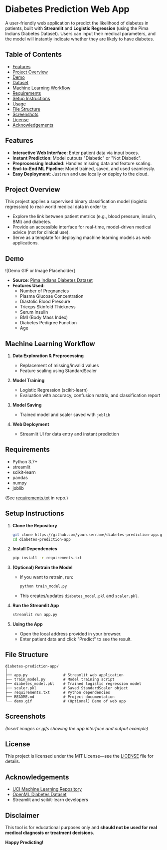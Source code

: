 # Diabetes Prediction Web App

A user-friendly web application to predict the likelihood of diabetes in patients, built with **Streamlit** and **Logistic Regression** (using the Pima Indians Diabetes Dataset). Users can input their medical parameters, and the model will instantly indicate whether they are likely to have diabetes.

## Table of Contents

- [Features](#features)
- [Project Overview](#project-overview)
- [Demo](#demo)
- [Dataset](#dataset)
- [Machine Learning Workflow](#machine-learning-workflow)
- [Requirements](#requirements)
- [Setup Instructions](#setup-instructions)
- [Usage](#usage)
- [File Structure](#file-structure)
- [Screenshots](#screenshots)
- [License](#license)
- [Acknowledgements](#acknowledgements)

## Features

- **Interactive Web Interface**: Enter patient data via input boxes.
- **Instant Prediction**: Model outputs "Diabetic" or "Not Diabetic".
- **Preprocessing Included**: Handles missing data and feature scaling.
- **End-to-End ML Pipeline**: Model trained, saved, and used seamlessly.
- **Easy Deployment**: Just run and use locally or deploy to the cloud.

## Project Overview

This project applies a supervised binary classification model (logistic regression) to real-world medical data in order to:

- Explore the link between patient metrics (e.g., blood pressure, insulin, BMI) and diabetes.
- Provide an accessible interface for real-time, model-driven medical advice (not for clinical use).
- Serve as a template for deploying machine learning models as web applications.

## Demo

![Demo GIF or Image Placeholder]

- **Source**: [Pima Indians Diabetes Dataset](https://www.openml.org/d/37)
- **Features Used**:
  - Number of Pregnancies
  - Plasma Glucose Concentration
  - Diastolic Blood Pressure
  - Triceps Skinfold Thickness
  - Serum Insulin
  - BMI (Body Mass Index)
  - Diabetes Pedigree Function
  - Age

## Machine Learning Workflow

1. **Data Exploration & Preprocessing**
   - Replacement of missing/invalid values
   - Feature scaling using StandardScaler

2. **Model Training**
   - Logistic Regression (scikit-learn)
   - Evaluation with accuracy, confusion matrix, and classification report

3. **Model Saving**
   - Trained model and scaler saved with `joblib`

4. **Web Deployment**
   - Streamlit UI for data entry and instant prediction

## Requirements

- Python 3.7+
- streamlit
- scikit-learn
- pandas
- numpy
- joblib

(See [requirements.txt](requirements.txt) in repo.)

## Setup Instructions

1. **Clone the Repository**
   ```bash
   git clone https://github.com/yourusername/diabetes-prediction-app.git
   cd diabetes-prediction-app
   ```

2. **Install Dependencies**
   ```bash
   pip install -r requirements.txt
   ```

3. **(Optional) Retrain the Model**
   - If you want to retrain, run:
     ```bash
     python train_model.py
     ```
   - This creates/updates `diabetes_model.pkl` and `scaler.pkl`.

4. **Run the Streamlit App**
   ```bash
   streamlit run app.py
   ```

5. **Using the App**
   - Open the local address provided in your browser.
   - Enter patient data and click "Predict" to see the result.

## File Structure

```
diabetes-prediction-app/
│
├── app.py                # Streamlit web application
├── train_model.py        # Model training script
├── diabetes_model.pkl    # Trained logistic regression model
├── scaler.pkl            # Saved StandardScaler object
├── requirements.txt      # Python dependencies
├── README.md             # Project documentation
└── demo.gif              # (Optional) Demo of web app
```

## Screenshots

*(Insert images or gifs showing the app interface and output example)*

## License

This project is licensed under the MIT License—see the [LICENSE](LICENSE) file for details.

## Acknowledgements

- [UCI Machine Learning Repository](https://archive.ics.uci.edu/ml/datasets/pima+indians+diabetes)
- [OpenML Diabetes Dataset](https://www.openml.org/d/37)
- Streamlit and scikit-learn developers

## Disclaimer

This tool is for educational purposes only and **should not be used for real medical diagnosis or treatment decisions**.

**Happy Predicting!**